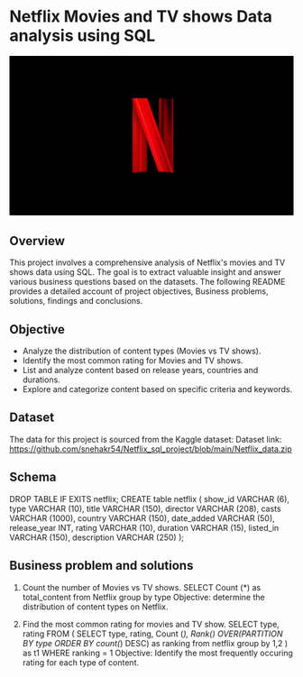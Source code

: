# Netflix Movies and TV shows Data analysis using SQL

![Netflix Logo](https://github.com/snehakr54/Netflix_sql_project/blob/main/Netflix.jpg)

## Overview
This project involves a comprehensive analysis of Netflix's movies and TV shows data using SQL. The goal is to extract valuable insight and 
answer various business questions based on the datasets. The following README provides a detailed account of project objectives, Business 
problems, solutions, findings and conclusions.
## Objective
* Analyze the distribution of content types (Movies vs TV shows).
* Identify the most common rating for Movies and TV shows.
* List and analyze content based on release years, countries and durations.
* Explore and categorize content based on specific criteria and keywords.
## Dataset
The data for this project is sourced from the Kaggle dataset:
    Dataset link: https://github.com/snehakr54/Netflix_sql_project/blob/main/Netflix_data.zip
## Schema

DROP TABLE IF EXITS netflix;
CREATE table netflix
(
  show_id VARCHAR (6),
  type	VARCHAR (10),
  title   VARCHAR (150),
  director VARCHAR (208),
  casts VARCHAR (1000),
  country	VARCHAR (150),
  date_added VARCHAR (50),
  release_year INT,
  rating	 VARCHAR (10),
  duration VARCHAR (15),
  listed_in	VARCHAR (150),
  description VARCHAR (250)
);

## Business problem and solutions
1. Count the number of Movies vs TV shows.
  SELECT
  Count (*) as total_content
  from Netflix
  group by type
Objective: determine the distribution of content types on Netflix.

2. Find the most common rating for movies and TV show.
     SELECT 
      type,
	  rating
  FROM
  (
      SELECT 
      type,
	  rating,
	  Count (*),
	  Rank() OVER(PARTITION BY type ORDER BY count(*) DESC) as ranking
   from netflix
   group by 1,2
) as t1
WHERE 
 ranking = 1
Objective: Identify the most frequently occuring rating for each type of content.



   
  

